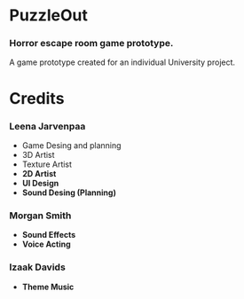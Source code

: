 # PuzzleOut
### Horror escape room game prototype.

A game prototype created for an individual University project.

# Credits
### Leena Jarvenpaa
* Game Desing and planning
* 3D Artist
* Texture Artist<b>
* 2D Artist
* UI Design
* Sound Desing (Planning)

### Morgan Smith
* Sound Effects
* Voice Acting

### Izaak Davids
* Theme Music
